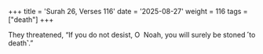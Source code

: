 +++
title = 'Surah 26, Verses 116'
date = '2025-08-27'
weight = 116
tags = ["death"]
+++

They threatened, “If you do not desist, O  Noah, you will surely be stoned ˹to death˺.”